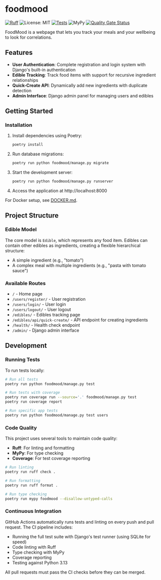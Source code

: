 # foodmood


[![Ruff](https://img.shields.io/endpoint?url=https://raw.githubusercontent.com/astral-sh/ruff/main/assets/badge/v2.json)](https://github.com/astral-sh/ruff)
![License: MIT](https://img.shields.io/badge/License-MIT-yellow.svg)
[![Tests](https://github.com/CeVauDe/foodmood/actions/workflows/test.yml/badge.svg?branch=main)](https://github.com/CeVauDe/foodmood/actions/workflows/test.yml)
![MyPy](https://img.shields.io/badge/mypy-checked-blue.svg)
[![Quality Gate Status](https://sonarcloud.io/api/project_badges/measure?project=CeVauDe_foodmood&metric=alert_status)](https://sonarcloud.io/summary/new_code?id=CeVauDe_foodmood)

FoodMood is a webpage that lets you track your meals and your wellbeing to look for correlations.

## Features

- **User Authentication**: Complete registration and login system with Django's built-in authentication
- **Edible Tracking**: Track food items with support for recursive ingredient relationships
- **Quick-Create API**: Dynamically add new ingredients with duplicate detection
- **Admin Interface**: Django admin panel for managing users and edibles

## Getting Started

### Installation

1. Install dependencies using Poetry:
   ```bash
   poetry install
   ```

2. Run database migrations:
   ```bash
   poetry run python foodmood/manage.py migrate
   ```

3. Start the development server:
   ```bash
   poetry run python foodmood/manage.py runserver
   ```

4. Access the application at http://localhost:8000

For Docker setup, see [DOCKER.md](DOCKER.md).

## Project Structure

### Edible Model
The core model is `Edible`, which represents any food item. Edibles can contain other edibles as ingredients, creating a flexible hierarchical structure:
- A simple ingredient (e.g., "tomato")
- A complex meal with multiple ingredients (e.g., "pasta with tomato sauce")

### Available Routes
- `/` - Home page
- `/users/register/` - User registration
- `/users/login/` - User login
- `/users/logout/` - User logout
- `/edibles/` - Edibles tracking page
- `/edibles/api/quick-create/` - API endpoint for creating ingredients
- `/health/` - Health check endpoint
- `/admin/` - Django admin interface

## Development

### Running Tests

To run tests locally:

```bash
# Run all tests
poetry run python foodmood/manage.py test

# Run tests with coverage
poetry run coverage run --source='.' foodmood/manage.py test
poetry run coverage report

# Run specific app tests
poetry run python foodmood/manage.py test users
```

### Code Quality

This project uses several tools to maintain code quality:

- **Ruff**: For linting and formatting
- **MyPy**: For type checking
- **Coverage**: For test coverage reporting

```bash
# Run linting
poetry run ruff check .

# Run formatting
poetry run ruff format .

# Run type checking
poetry run mypy foodmood --disallow-untyped-calls
```

### Continuous Integration

GitHub Actions automatically runs tests and linting on every push and pull request. The CI pipeline includes:

- Running the full test suite with Django's test runner (using SQLite for speed)
- Code linting with Ruff
- Type checking with MyPy
- Coverage reporting
- Testing against Python 3.13

All pull requests must pass the CI checks before they can be merged.
